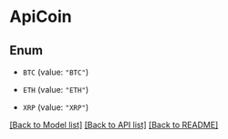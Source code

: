 # ApiCoin

## Enum


* `BTC` (value: `"BTC"`)

* `ETH` (value: `"ETH"`)

* `XRP` (value: `"XRP"`)


[[Back to Model list]](../README.md#documentation-for-models) [[Back to API list]](../README.md#documentation-for-api-endpoints) [[Back to README]](../README.md)


